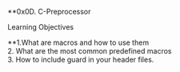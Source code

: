 **0x0D. C-Preprocessor<br>


Learning Objectives<br>

**1.What are macros and how to use them<br>
2. What are the most common predefined macros<br>
3. How to include guard in your header files.
